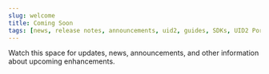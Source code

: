 ```yaml
---
slug: welcome
title: Coming Soon
tags: [news, release notes, announcements, uid2, guides, SDKs, UID2 Portal]
---
```


Watch this space for updates, news, announcements, and other information about upcoming enhancements.

<!-- UID2 website launch 12 April 2023 -->

<!-- truncate -->
